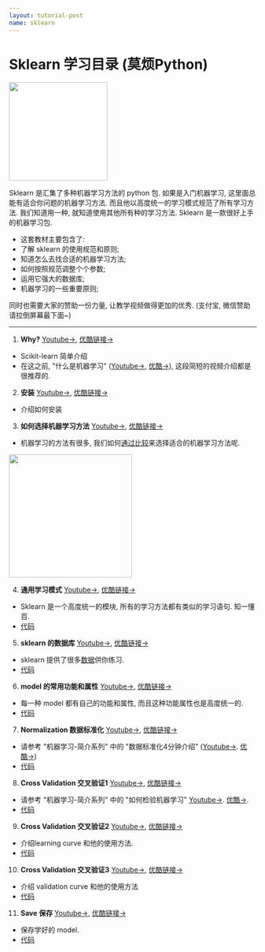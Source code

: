 ```yaml
---
layout: tutorial-post
name: sklearn
---
```


# Sklearn 学习目录 (莫烦Python)
<img src="{{site.baseurl}}/static/img/course_cover/sklearn.jpg" height="200">


Sklearn 是汇集了多种机器学习方法的 python 包. 如果是入门机器学习, 这里面总能有适合你问题的机器学习方法. 而且他以高度统一的学习模式规范了所有学习方法. 我们知道用一种, 就知道使用其他所有种的学习方法. Sklearn 是一款很好上手的机器学习包.

* 这套教材主要包含了:
 * 了解 sklearn 的使用规范和原则;
 * 知道怎么去找合适的机器学习方法;
 * 如何按照规范调整个个参数;
 * 运用它强大的数据库;
 * 机器学习的一些重要原则;


同时也需要大家的赞助一份力量, 让教学视频做得更加的优秀. (支付宝, 微信赞助请拉倒屏幕最下面~)

---

1. **Why?** [Youtube->](https://www.youtube.com/watch?v=7wWMP2elSvE&list=PLXO45tsB95cI7ZleLM5i3XXhhe9YmVrRO&index=2), [优酷链接->](http://v.youku.com/v_show/id_XMTYxMjg1NjQ4MA==.html?f=27469882&o=1)
  * Scikit-learn 简单介绍
  * 在这之前, "什么是机器学习" ([Youtube->](https://www.youtube.com/watch?v=YY7-VKXybjc&list=PLXO45tsB95cIFm8Y8vMkNNPPXAtYXwKin&index=1), [优酷->](http://v.youku.com/v_show/id_XMTYyMjk2NDIwOA==.html?f=27892935&o=1)), 这段简短的视频介绍都是很推荐的.


2. **安装** [Youtube->](https://www.youtube.com/watch?v=FG3W1_8ogBE&index=3&list=PLXO45tsB95cI7ZleLM5i3XXhhe9YmVrRO), [优酷链接->](http://v.youku.com/v_show/id_XMTYxMjg5MTYyOA==.html?f=27469882&o=1)
  * 介绍如何安装

3. **如何选择机器学习方法** [Youtube->](https://www.youtube.com/watch?v=GB8SNR-cT7w&index=4&list=PLXO45tsB95cI7ZleLM5i3XXhhe9YmVrRO), [优酷链接->](http://v.youku.com/v_show/id_XMTYxMjk0MzY3Ng==.html?f=27469882&o=1)
  * 机器学习的方法有很多, 我们如何[通过比较](http://scikit-learn.org/stable/tutorial/machine_learning_map/index.html)来选择适合的机器学习方法呢.

  <img src='http://scikit-learn.org/stable/_static/ml_map.png' height="250">


4. **通用学习模式** [Youtube->](https://www.youtube.com/watch?v=EvV99YhSsJU&list=PLXO45tsB95cI7ZleLM5i3XXhhe9YmVrRO&index=5), [优酷链接->](http://v.youku.com/v_show/id_XMTYxMzg0NzE5Mg==.html?f=27469882&o=1)
  * Sklearn 是一个高度统一的模块, 所有的学习方法都有类似的学习语句. 知一懂百. 
  * [代码](https://github.com/MorvanZhou/tutorials/blob/master/sklearnTUT/sk4_learning_pattern.py)


5. **sklearn 的数据库** [Youtube->](https://www.youtube.com/watch?v=lXznUoPCJLM&list=PLXO45tsB95cI7ZleLM5i3XXhhe9YmVrRO&index=6), [优酷链接->](http://v.youku.com/v_show/id_XMTYxNjU0NzU1Mg==.html?f=27469882&o=1)
  * sklearn 提供了很多[数据](http://scikit-learn.org/stable/modules/classes.html#module-sklearn.datasets)供你练习. 
  * [代码](https://github.com/MorvanZhou/tutorials/blob/master/sklearnTUT/sk5_datasets.py)


6. **model 的常用功能和属性** [Youtube->](https://www.youtube.com/watch?v=d2BMirIToF4&list=PLXO45tsB95cI7ZleLM5i3XXhhe9YmVrRO&index=7), [优酷链接->](http://v.youku.com/v_show/id_XMTYxNjU3MTQzMg==.html?f=27469882&o=1)
  * 每一种 model 都有自己的功能和属性, 而且这种功能属性也是高度统一的. 
  * [代码](https://github.com/MorvanZhou/tutorials/blob/master/sklearnTUT/sk6_model_attribute_method.py)


7. **Normalization 数据标准化** [Youtube->](https://www.youtube.com/watch?v=3GxT8n0ShsU&list=PLXO45tsB95cI7ZleLM5i3XXhhe9YmVrRO&index=8), [优酷链接->](http://v.youku.com/v_show/id_XMTYxNjgwNjkxNg==.html?f=27469882&o=1)
  * 请参考 "机器学习-简介系列" 中的 "数据标准化4分钟介绍" ([Youtube->](https://www.youtube.com/watch?v=1YpKUpitT98&list=PLXO45tsB95cIFm8Y8vMkNNPPXAtYXwKin&index=7). [优酷->](http://v.youku.com/v_show/id_XMTY5MjU1MTg0NA==.html?f=27892935&o=1)) 
  * [代码](https://github.com/MorvanZhou/tutorials/blob/master/sklearnTUT/sk7_normalization.py)


8. **Cross Validation 交叉验证1** [Youtube->](https://www.youtube.com/watch?v=UeyZX31VZE8&list=PLXO45tsB95cI7ZleLM5i3XXhhe9YmVrRO&index=9), [优酷链接->](http://v.youku.com/v_show/id_XMTYxNzcwOTc1Ng==.html?f=27469882&o=1)
  * 请参考 "机器学习-简介系列" 中的 "如何检验机器学习" [Youtube->](https://www.youtube.com/watch?v=vBJ_XbRnzKE&index=6&list=PLXO45tsB95cIFm8Y8vMkNNPPXAtYXwKin). [优酷->](http://v.youku.com/v_show/id_XMTY5MTk1NzIzMg==.html?f=27892935&o=1). 
  * [代码](https://github.com/MorvanZhou/tutorials/tree/master/sklearnTUT/sk8_cross_validation)


9. **Cross Validation 交叉验证2** [Youtube->](https://www.youtube.com/watch?v=VsLYdjiG5KQ&list=PLXO45tsB95cI7ZleLM5i3XXhhe9YmVrRO&index=10), [优酷链接->](http://v.youku.com/v_show/id_XMTYxNzgxODQzMg==.html?f=27469882&o=1)
  * 介绍learning curve 和他的使用方法. 
  * [代码](https://github.com/MorvanZhou/tutorials/blob/master/sklearnTUT/sk9_cross_validation2.py)


10. **Cross Validation 交叉验证3** [Youtube->](https://www.youtube.com/watch?v=nRVKdxfRFtA&list=PLXO45tsB95cI7ZleLM5i3XXhhe9YmVrRO&index=11), [优酷链接->](http://v.youku.com/v_show/id_XMTYxODA2Mzk0OA==.html?f=27469882&o=1)
  * 介绍 validation curve 和他的使用方法 
  * [代码](https://github.com/MorvanZhou/tutorials/blob/master/sklearnTUT/sk10_cross_validation3.py)


11. **Save 保存** [Youtube->](https://www.youtube.com/watch?v=8sMZkhWtdaI&index=12&list=PLXO45tsB95cI7ZleLM5i3XXhhe9YmVrRO), [优酷链接->](http://v.youku.com/v_show/id_XMTYyOTkwNzA2OA==.html?f=27469882&o=1)
  * 保存学好的 model. 
  * [代码](https://github.com/MorvanZhou/tutorials/blob/master/sklearnTUT/sk11_save.py)

